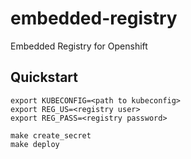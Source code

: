 # embedded-registry

Embedded Registry for Openshift

## Quickstart

```
export KUBECONFIG=<path to kubeconfig> 
export REG_US=<registry user>
export REG_PASS=<registry password>

make create_secret
make deploy
```
